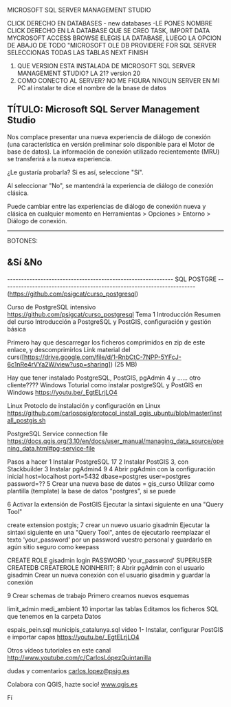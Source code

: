MICROSOFT SQL SERVER MANAGEMENT STUDIO

CLICK DERECHO EN DATABASES - new databases -LE PONES NOMBRE
CLICK DERECHO EN LA DATABASE QUE SE CREO TASK, IMPORT DATA
MYCROSOFT ACCESS BROWSE ELEGIS LA DATABASE,
LUEGO LA OPCION DE ABAJO DE TODO "MICROSOFT OLE DB PROVIDERE FOR SQL SERVER
SELECCIONAS TODAS LAS TABLAS  NEXT FINISH

1)  QUE VERSION ESTA INSTALADA DE MICROSOFT SQL SERVER MANAGEMENT STUDIO? LA 21? version 20
2)  COMO CONECTO AL SERVER? NO ME FIGURA NINGUN SERVER EN MI PC al instalar te  dice el nombre de la bnase de datos

TÍTULO: Microsoft SQL Server Management Studio
------------------------------

Nos complace presentar una nueva experiencia de diálogo de conexión (una característica en versión preliminar solo disponible para el Motor de base de datos). La información de conexión utilizado recientemente (MRU) se transferirá a la nueva experiencia.
 
¿Le gustaría probarla? Si es así, seleccione "Sí".
 
Al seleccionar "No", se mantendrá la experiencia de diálogo de conexión clásica.
 
Puede cambiar entre las experiencias de diálogo de conexión nueva y clásica en cualquier momento en Herramientas > Opciones > Entorno > Diálogo de conexión.

------------------------------
BOTONES:

&Sí
&No
------------------------------

------------------------------------------------------------   SQL POSTGRE    ---------------------------------------------------------------------- (https://github.com/psigcat/curso_postgresql)

Curso de PostgreSQL intensivo
https://github.com/psigcat/curso_postgresql
Tema 1 Introducción
Resumen del curso
Introducción a PostgreSQL y PostGIS, configuración y gestión básica

Primero hay que descarregar los ficheros comprimidos en zip de este enlace, y descomprimirlos
Link material del curs([https://drive.google.com/file/d/1-RnbCtC-7NPP-5YFcJ-6c1nRe4rVYa2W/view?usp=sharing]) (25 MB)

Hay que tener instalado PostgreSQL, PostGIS, pgAdmin 4 y ...... otro cliente????
Windows
Toturial como instalar postgreSQL y PostGIS en Windows https://youtu.be/_EgtELrjLO4

Linux
Protoclo de instalación y configuración en Linux https://github.com/carlospsig/protocol_install_qgis_ubuntu/blob/master/install_postgis.sh

PostgreSQL Service connection file
https://docs.qgis.org/3.10/en/docs/user_manual/managing_data_source/opening_data.html#pg-service-file

Pasos a hacer
1 Instalar PostgreSQL 17
2 Instalar PostGIS 3, con Stackbuilder
3 Instalar pgAdmin4 9
4 Abrir pgAdmin con la configuración inicial
host=localhost
port=5432
dbase=postgres
user=postgres
password=??
5 Crear una nueva base de datos = gis_curso
Utilizar como plantilla (template) la base de datos "postgres", si se puede

6 Activar la extensión de PostGIS
Ejecutar la sintaxi siguiente en una "Query Tool"

create extension postgis;
7 crear un nuevo usuario gisadmin
Ejecutar la sintaxi siguiente en una "Query Tool", antes de ejecutarlo reemplazar el texto 'your_password' por un password vuestro personal y guardarlo en agún sitio seguro como keepass

CREATE ROLE gisadmin login PASSWORD 'your_password' SUPERUSER CREATEDB CREATEROLE NOINHERIT;
8 Abrir pgAdmin con el usuario gisadmin
Crear un nueva conexión con el usuario gisadmin y guardar la conexión

9 Crear schemas de trabajo
Primero creamos nuevos esquemas

limit_admin
medi_ambient
10 importar las tablas
Editamos los ficheros SQL que tenemos en la carpeta Datos

espais_pein.sql
municipis_catalunya.sql
video 1- Instalar, configurar PostGIS e importar capas
https://youtu.be/_EgtELrjLO4

Otros vídeos tutoriales en este canal
http://www.youtube.com/c/CarlosLópezQuintanilla

dudas y comentarios
carlos.lopez@psig.es

Colabora con QGIS, hazte socio! www.qgis.es

Fí


